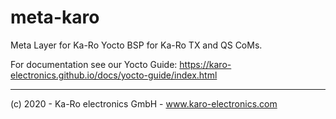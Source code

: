 # meta-karo
Meta Layer for Ka-Ro Yocto BSP for Ka-Ro TX and QS CoMs.

For documentation see our Yocto Guide: https://karo-electronics.github.io/docs/yocto-guide/index.html

---------
(c) 2020 - Ka-Ro electronics GmbH - www.karo-electronics.com
